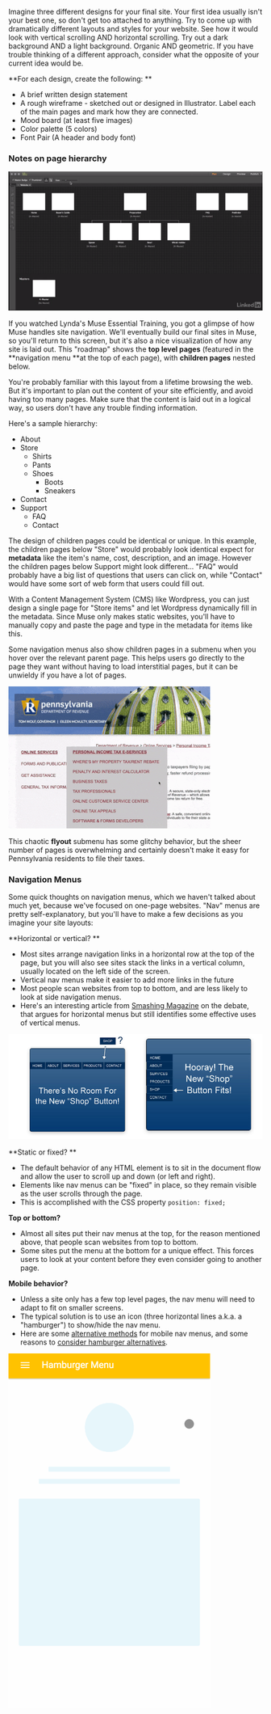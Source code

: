 Imagine three different designs for your final site. Your first idea usually isn't your best one, so don't get too attached to anything. Try to come up with dramatically different layouts and styles for your website. See how it would look with vertical scrolling AND horizontal scrolling. Try out a dark background AND a light background. Organic AND geometric. If you have trouble thinking of a different approach, consider what the opposite of your current idea would be. 

**For each design, create the following: **

* A brief written design statement 
* A rough wireframe - sketched out or designed in Illustrator. Label each of the main pages and mark how they are connected.
* Mood board \(at least five images\)
* Color palette \(5 colors\)
* Font Pair \(A header and body font\)

### Notes on page hierarchy

![](assets/lesson-5/muse-page-layout.png)

If you watched Lynda's Muse Essential Training, you got a glimpse of how Muse handles site navigation. We'll eventually build our final sites in Muse, so you'll return to this screen, but it's also a nice visualization of how any site is laid out. This "roadmap" shows the **top level pages** \(featured in the **navigation menu **at the top of each page\), with **children pages** nested below.

You're probably familiar with this layout from a lifetime browsing the web. But it's important to plan out the content of your site efficiently, and avoid having too many pages. Make sure that the content is laid out in a logical way, so users don't have any trouble finding information. 

Here's a sample hierarchy:

* About
* Store
  * Shirts
  * Pants
  * Shoes
    * Boots
    * Sneakers
* Contact
* Support
  * FAQ
  * Contact 

The design of children pages could be identical or unique. In this example, the children pages below "Store" would probably look identical expect for **metadata** like the item's name, cost, description, and an image. However the children pages below Support might look different... "FAQ" would probably have a big list of questions that users can click on, while "Contact" would have some sort of web form that users could fill out. 

With a Content Management System \(CMS\) like Wordpress, you can just design a single page for "Store items" and let Wordpress dynamically fill in the metadata. Since Muse only makes static websites, you'll have to manually copy and paste the page and type in the metadata for items like this. 

Some navigation menus also show children pages in a submenu when you hover over the relevant parent page. This helps users go directly to the page they want without having to load interstitial pages, but it can be unwieldy if you have a lot of pages.

![](/assets/lesson-5/nightmare-submenu-400.gif)

This chaotic **flyout** submenu has some glitchy behavior, but the sheer number of pages is overwhelming and certainly doesn't make it easy for Pennsylvania residents to file their taxes. 

### Navigation Menus

Some quick thoughts on navigation menus, which we haven't talked about much yet, because we've focused on one-page websites. "Nav" menus are pretty self-explanatory, but you'll have to make a few decisions as you imagine your site layouts:

**Horizontal or vertical? **

* Most sites arrange navigation links in a horizontal row at the top of the page, but you will also see sites stack the links in a vertical column, usually located on the left side of the screen. 
* Vertical nav menus make it easier to add more links in the future
* Most people scan websites from top to bottom, and are less likely to look at side navigation menus.
* Here's an interesting article from [Smashing Magazine](https://www.smashingmagazine.com/2010/01/the-case-against-vertical-navigation/) on the debate, that argues for horizontal menus but still identifies some effective uses of vertical menus.

![](/assets/lesson-5/menu-comparison.jpg)

**Static or fixed? **

* The default behavior of any HTML element is to sit in the document flow and allow the user to scroll up and down \(or left and right\).
* Elements like nav menus can be "fixed" in place, so they remain visible as the user scrolls through the page.
* This is accomplished with the CSS property `position: fixed;`

**Top or bottom?**

* Almost all sites put their nav menus at the top, for the reason mentioned above, that people scan websites from top to bottom. 
* Some sites put the menu at the bottom for a unique effect. This forces users to look at your content before they even consider going to another page.

**Mobile behavior?**

* Unless a site only has a few top level pages, the nav menu will need to adapt to fit on smaller screens.
* The typical solution is to use an icon \(three horizontal lines a.k.a. a "hamburger"\) to show/hide the nav menu.
* Here are some [alternative methods](https://medium.com/@kollinz/hamburger-menu-alternatives-for-mobile-navigation-a3a3beb555b8) for mobile nav menus, and some reasons to [consider hamburger alternatives](https://techcrunch.com/2014/05/24/before-the-hamburger-button-kills-you/).

![](/assets/lesson-5/giphy-downsized.gif)











